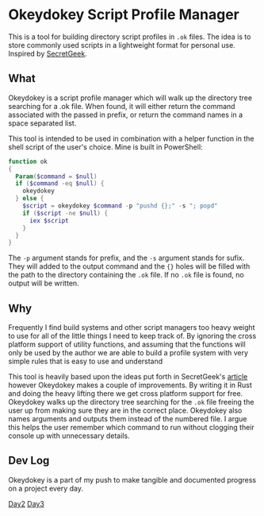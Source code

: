 # Okeydokey Script Profile Manager

This is a tool for building directory script profiles in `.ok` files. The idea
is to store commonly used scripts in a lightweight format for personal use.
Inspired by [SecretGeek](http://www.secretgeek.net/ok).

## What
Okeydokey is a script profile manager which will walk up the directory tree
searching for a .ok file. When found, it will either return the command
associated with the passed in prefix, or return the command names in a space
separated list.

This tool is intended to be used in combination with a helper function in the
shell script of the user's choice. Mine is built in PowerShell:

```Powershell
function ok
{
  Param($command = $null)
  if ($command -eq $null) {
    okeydokey
  } else {
    $script = okeydokey $command -p "pushd {};" -s "; popd"
    if ($script -ne $null) {
      iex $script
    }
  }
}
```

The `-p` argument stands for prefix, and the `-s` argument stands for sufix. They will added to the output command and the `{}` holes will be filled with the path to the directory containing the `.ok` file. If no `.ok` file is found, no output will be written.

## Why

Frequently I find build systems and other script managers too heavy weight to
use for all of the little things I need to keep track of. By ignoring the cross
platform support of utility functions, and assuming that the functions will only
be used by the author we are able to build a profile system with very simple
rules that is easy to use and understand

This tool is heavily based upon the ideas put forth in SecretGeek's
[article](http://www.secretgeek.net/ok) however Okeydokey makes a couple of
improvements. By writing it in Rust and doing the heavy lifting there we get
cross platform support for free. Okeydokey walks up the directory tree searching
for the `.ok` file freeing the user up from making sure they are in the correct
place. Okeydokey also names arguments and outputs them instead of the numbered
file. I argue this helps the user remember which command to run without clogging
their console up with unnecessary details.

## Dev Log

Okeydokey is a part of my push to make tangible and documented progress on a project every day.

[Day2](02credits.com/blog/day2-okeydokey)
[Day3](02credits.com/blog/day3-okeydokey-cont)
